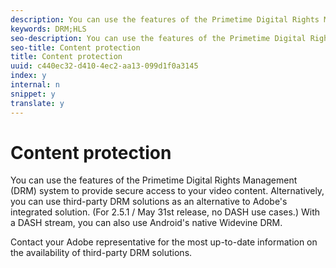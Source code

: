 ```yaml
---
description: You can use the features of the Primetime Digital Rights Management (DRM) system to provide secure access to your video content. Alternatively, you can use third-party DRM solutions as an alternative to Adobe's integrated solution. (For 2.5.1 / May 31st release, no DASH use cases.) With a DASH stream, you can also use Android's native Widevine DRM.
keywords: DRM;HLS
seo-description: You can use the features of the Primetime Digital Rights Management (DRM) system to provide secure access to your video content. Alternatively, you can use third-party DRM solutions as an alternative to Adobe's integrated solution. (For 2.5.1 / May 31st release, no DASH use cases.) With a DASH stream, you can also use Android's native Widevine DRM.
seo-title: Content protection
title: Content protection
uuid: c440ec32-d410-4ec2-aa13-099d1f0a3145
index: y
internal: n
snippet: y
translate: y
---
```


# Content protection

You can use the features of the Primetime Digital Rights Management (DRM) system to provide secure access to your video content. Alternatively, you can use third-party DRM solutions as an alternative to Adobe's integrated solution. (For 2.5.1 / May 31st release, no DASH use cases.) With a DASH stream, you can also use Android's native Widevine DRM.

Contact your Adobe representative for the most up-to-date information on the availability of third-party DRM solutions. 
